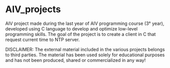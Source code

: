 # AIV_projects
AIV project made during the last year of AIV programming course (3° year), developed using C language to develop and optimize low-level programming skills. 
The goal of the project is to create a client in C that request current time to NTP server.

DISCLAIMER:
The external material included in the various projects belongs to third parties. 
The material has been used solely for educational purposes and has not been produced, shared or commercialized in any way!